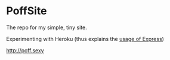 PoffSite
========

The repo for my simple, tiny site.

Experimenting with Heroku (thus explains the [usage of Express](http://expressjs.com/))

http://poff.sexy
